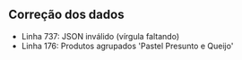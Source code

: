 ## Correção dos dados
- Linha 737: JSON inválido (vírgula faltando)
- Linha 176: Produtos agrupados 'Pastel Presunto e Queijo'
